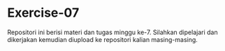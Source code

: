 # Exercise-07
Repositori ini berisi materi dan tugas minggu ke-7. Silahkan dipelajari dan dikerjakan kemudian diupload ke repositori kalian masing-masing.
